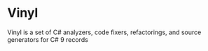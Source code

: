 # Vinyl

Vinyl is a set of C# analyzers, code fixers, refactorings, and source generators for C# 9 records
